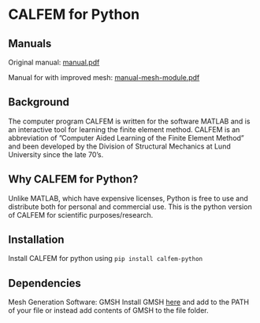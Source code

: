 # CALFEM for Python

## Manuals

Original manual: [manual.pdf](https://github.com/CALFEM/calfem-python/raw/master/manual.pdf)

Manual for with improved mesh: [manual-mesh-module.pdf](https://github.com/CALFEM/calfem-python/raw/master/manual-mesh-module.pdf)

## Background

The computer program CALFEM is written for the software MATLAB and is an
interactive tool for learning the finite element method. CALFEM is an abbreviation
of ”Computer Aided Learning of the Finite Element Method” and been developed
by the Division of Structural Mechanics at Lund University since the late 70’s.

## Why CALFEM for Python?
Unlike MATLAB, which have expensive licenses, Python is free to use and distribute
both for personal and commercial use. This is the python version of CALFEM for scientific purposes/research.

## Installation
Install CALFEM for python using 
`pip install calfem-python`

## Dependencies
Mesh Generation Software: GMSH
Install GMSH [here](http://gmsh.info/) and add to the PATH of your file or instead add contents of GMSH to the file folder.

